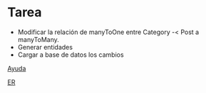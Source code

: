 Tarea
=====

* Modificar la relación de manyToOne entre Category -< Post a manyToMany.
* Generar entidades
* Cargar a base de datos los cambios

[Ayuda](http://ormcheatsheet.com/#manytomany)

[ER](ER/ER02.mwb)